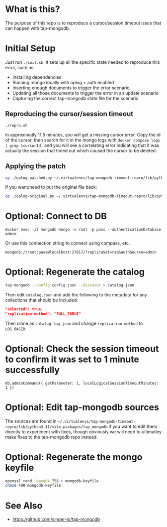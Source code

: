 # What is this?

The purpose of this repo is to reproduce a cursor/session timeout issue that can happen with tap-mongodb.

# Initial Setup

Just run `./init.sh`. It sets up all the specific state needed to reproduce this error, such as:

- Installing dependencies
- Running mongo locally with oplog + auth enabled
- Inserting enough documents to trigger the error scenario
- Updating all those documents to trigger the error in an update scenario
- Capturing the correct tap-mongodb state file for the scenario

## Reproducing the cursor/session timeout

```
./repro.sh
```

In approximatly 11.5 minutes, you will get a missing cursor error. Copy the id of the cursor, then search for it in the mongo logs with `docker compose logs | grep [cursorId]` and you will see a correlating error indicating that it was actually the session that timed out which caused the cursor to be deleted.

## Applying the patch

```sh
cp ./oplog-patched.py ~/.virtualenvs/tap-mongodb-timeout-repro/lib/python3.*/site-packages/tap_mongodb/sync_strategies/oplog.py
```

If you want/need to put the original file back:

```sh
cp ./oplog-original.py ~/.virtualenvs/tap-mongodb-timeout-repro/lib/python3.*/site-packages/tap_mongodb/sync_strategies/oplog.py
```

# Optional: Connect to DB

```
docker exec -it mongodb mongo -u root -p pass --authenticationDatabase admin
```

Or use this connection string to connect using compass, etc.

`mongodb://root:pass@localhost:27017/?replicaSet=rs0&authSource=admin`

# Optional: Regenerate the catalog

```sh
tap-mongodb --config config.json --discover > catalog.json
```

Then edit `catalog.json` and add the following to the metadata for any collections that should be included:

```json
"selected": true,
"replication-method": "FULL_TABLE"
```

Then clone as `catalog-log.json` and change `replication-method` to `LOG_BASED`.

# Optional: Check the session timeout to confirm it was set to 1 minute successfully

```mongosh
db.adminCommand({ getParameter: 1, localLogicalSessionTimeoutMinutes: 1 })
```

# Optional: Edit tap-mongodb sources

The sources are found in `~/.virtualenvs/tap-mongodb-timeout-repro/lib/python3.11/site-packages/tap_mongodb` if you want to edit
them directly to experiment with fixes, though obviously we will need to ultimatley make fixes to the tap-mongodb
repo instead.

# Optional: Regenerate the mongo keyfile

```sh
openssl rand -base64 756 > mongodb-keyfile
chmod 400 mongodb-keyfile
```

# See Also

- https://github.com/singer-io/tap-mongodb